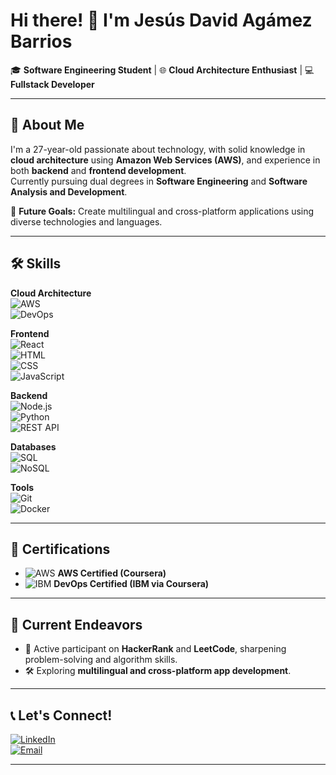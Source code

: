 # Hi there! 👋 I'm Jesús David Agámez Barrios  

🎓 **Software Engineering Student** | 🌐 **Cloud Architecture Enthusiast** | 💻 **Fullstack Developer**

---

## 🌟 About Me  
I'm a 27-year-old passionate about technology, with solid knowledge in **cloud architecture** using **Amazon Web Services (AWS)**, and experience in both **backend** and **frontend development**.  
Currently pursuing dual degrees in **Software Engineering** and **Software Analysis and Development**.  

🚀 **Future Goals:** Create multilingual and cross-platform applications using diverse technologies and languages.  

---

## 🛠️ Skills  

**Cloud Architecture**  
![AWS](https://img.shields.io/badge/Amazon%20AWS-232F3E?style=for-the-badge&logo=amazon-aws&logoColor=white)  
![DevOps](https://img.shields.io/badge/DevOps-0A66C2?style=for-the-badge&logo=devops&logoColor=white)  

**Frontend**  
![React](https://img.shields.io/badge/React-20232A?style=for-the-badge&logo=react&logoColor=61DAFB)  
![HTML](https://img.shields.io/badge/HTML5-E34F26?style=for-the-badge&logo=html5&logoColor=white)  
![CSS](https://img.shields.io/badge/CSS3-1572B6?style=for-the-badge&logo=css3&logoColor=white)  
![JavaScript](https://img.shields.io/badge/JavaScript-F7DF1E?style=for-the-badge&logo=javascript&logoColor=black)  

**Backend**  
![Node.js](https://img.shields.io/badge/Node.js-339933?style=for-the-badge&logo=nodedotjs&logoColor=white)  
![Python](https://img.shields.io/badge/Python-3776AB?style=for-the-badge&logo=python&logoColor=white)  
![REST API](https://img.shields.io/badge/REST-02569B?style=for-the-badge&logo=rest-api&logoColor=white)  

**Databases**  
![SQL](https://img.shields.io/badge/SQL-003B57?style=for-the-badge&logo=postgresql&logoColor=white)  
![NoSQL](https://img.shields.io/badge/NoSQL-47A248?style=for-the-badge&logo=mongodb&logoColor=white)  

**Tools**  
![Git](https://img.shields.io/badge/Git-F05032?style=for-the-badge&logo=git&logoColor=white)  
![Docker](https://img.shields.io/badge/Docker-2496ED?style=for-the-badge&logo=docker&logoColor=white)  

---

## 📜 Certifications  
- ![AWS](https://img.shields.io/badge/AWS%20Certified-FF9900?style=for-the-badge&logo=amazon-aws&logoColor=white) **AWS Certified (Coursera)**  
- ![IBM](https://img.shields.io/badge/DevOps%20by%20IBM-02569B?style=for-the-badge&logo=ibm&logoColor=white) **DevOps Certified (IBM via Coursera)**  

---

## 🎯 Current Endeavors  
- 🌟 Active participant on **HackerRank** and **LeetCode**, sharpening problem-solving and algorithm skills.  
- 🛠️ Exploring **multilingual and cross-platform app development**.  

---

## 📞 Let's Connect!  
[![LinkedIn](https://img.shields.io/badge/LinkedIn-0A66C2?style=for-the-badge&logo=linkedin&logoColor=white)](https://www.linkedin.com)  
[![Email](https://img.shields.io/badge/Email-EA4335?style=for-the-badge&logo=gmail&logoColor=white)](mailto:your-email@example.com)  

---

